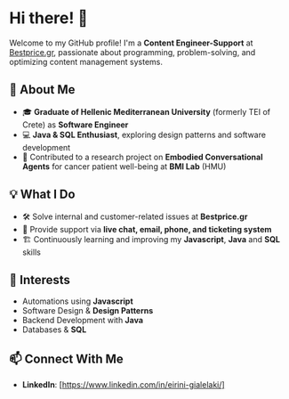 # Hi there! 👋

Welcome to my GitHub profile! I'm a **Content Engineer-Support** at [Bestprice.gr](https://www.bestprice.gr), passionate about programming, problem-solving, and optimizing content management systems.

## 🚀 About Me
- 🎓 **Graduate of Hellenic Mediterranean University** (formerly TEI of Crete) as **Software Engineer**
- 💻 **Java & SQL Enthusiast**, exploring design patterns and software development
- 🔬 Contributed to a research project on **Embodied Conversational Agents** for cancer patient well-being at **BMI Lab** (HMU)

## 💡 What I Do
- 🛠 Solve internal and customer-related issues at **Bestprice.gr**
- 📩 Provide support via **live chat, email, phone, and ticketing system**
- 🏗 Continuously learning and improving my **Javascript**, **Java** and **SQL** skills

## 📌 Interests
- Automations using **Javascript**
- Software Design & **Design Patterns**
- Backend Development with **Java**
- Databases & **SQL**

## 📫 Connect With Me
- **LinkedIn**: [https://www.linkedin.com/in/eirini-gialelaki/]
